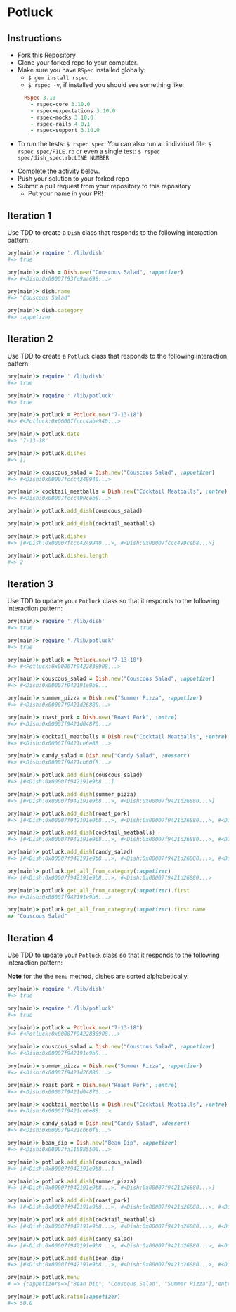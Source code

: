 # Potluck

## Instructions

* Fork this Repository
* Clone your forked repo to your computer.
* Make sure you have `RSpec` installed globally:
  - `$ gem install rspec`
  - `$ rspec -v`, if installed you should see something like:
  ```rb
    RSpec 3.10
      - rspec-core 3.10.0
      - rspec-expectations 3.10.0
      - rspec-mocks 3.10.0
      - rspec-rails 4.0.1
      - rspec-support 3.10.0
  ```
 - To run the tests: `$ rspec spec`. You can also run an individual file: `$ rspec spec/FILE.rb` or even a single test: `$ rspec spec/dish_spec.rb:LINE NUMBER`
* Complete the activity below.
* Push your solution to your forked repo
* Submit a pull request from your repository to this repository
  * Put your name in your PR!

## Iteration 1

Use TDD to create a `Dish` class that responds to the following interaction pattern:

```ruby
pry(main)> require './lib/dish'
#=> true

pry(main)> dish = Dish.new("Couscous Salad", :appetizer)
#=> #<Dish:0x00007f93fe9aa698...>

pry(main)> dish.name
#=> "Couscous Salad"

pry(main)> dish.category
#=> :appetizer
```

## Iteration 2

Use TDD to create a `Potluck` class that responds to the following interaction pattern:

```ruby
pry(main)> require './lib/dish'
#=> true

pry(main)> require './lib/potluck'
#=> true

pry(main)> potluck = Potluck.new("7-13-18")
#=> #<Potluck:0x00007fccc4abe940...>

pry(main)> potluck.date
#=> "7-13-18"

pry(main)> potluck.dishes
#=> []

pry(main)> couscous_salad = Dish.new("Couscous Salad", :appetizer)
#=> #<Dish:0x00007fccc4249940...>

pry(main)> cocktail_meatballs = Dish.new("Cocktail Meatballs", :entre)
#=> #<Dish:0x00007fccc499ceb8...>

pry(main)> potluck.add_dish(couscous_salad)

pry(main)> potluck.add_dish(cocktail_meatballs)

pry(main)> potluck.dishes
#=> [#<Dish:0x00007fccc4249940...>, #<Dish:0x00007fccc499ceb8...>]

pry(main)> potluck.dishes.length
#=> 2
```

## Iteration 3

Use TDD to update your `Potluck` class so that it responds to the following interaction pattern:

```ruby
pry(main)> require './lib/dish'
#=> true

pry(main)> require './lib/potluck'
#=> true

pry(main)> potluck = Potluck.new("7-13-18")
#=> #<Potluck:0x00007f9422838908...>

pry(main)> couscous_salad = Dish.new("Couscous Salad", :appetizer)
#=> #<Dish:0x00007f942191e9b8...

pry(main)> summer_pizza = Dish.new("Summer Pizza", :appetizer)
#=> #<Dish:0x00007f9421d26880...>

pry(main)> roast_pork = Dish.new("Roast Pork", :entre)
#=> #<Dish:0x00007f9421d04870...>

pry(main)> cocktail_meatballs = Dish.new("Cocktail Meatballs", :entre)
#=> #<Dish:0x00007f9421ce6e88...>

pry(main)> candy_salad = Dish.new("Candy Salad", :dessert)
#=> #<Dish:0x00007f9421cb60f8...>

pry(main)> potluck.add_dish(couscous_salad)
#=> [#<Dish:0x00007f942191e9b8...]

pry(main)> potluck.add_dish(summer_pizza)
#=> [#<Dish:0x00007f942191e9b8...>, #<Dish:0x00007f9421d26880...>]

pry(main)> potluck.add_dish(roast_pork)
#=> [#<Dish:0x00007f942191e9b8...>, #<Dish:0x00007f9421d26880...>, #<Dish:0x00007f9421e26800...>]

pry(main)> potluck.add_dish(cocktail_meatballs)
#=> [#<Dish:0x00007f942191e9b8...>, #<Dish:0x00007f9421d26880...>, #<Dish:0x00007f9421e26800...>, #<Dish:0x00007f9421dAA770...>]

pry(main)> potluck.add_dish(candy_salad)
#=> [#<Dish:0x00007f942191e9b8...>, #<Dish:0x00007f9421d26880...>, #<Dish:0x00007f9421e26800...>, #<Dish:0x00007f9421dAA770...>, #<Dish:0x00007f9421dAA610...>]

pry(main)> potluck.get_all_from_category(:appetizer)
#=> [#<Dish:0x00007f942191e9b8...>, #<Dish:0x00007f9421d26880...>

pry(main)> potluck.get_all_from_category(:appetizer).first
#=> #<Dish:0x00007f942191e9b8...>

pry(main)> potluck.get_all_from_category(:appetizer).first.name
=> "Couscous Salad"
```

## Iteration 4

Use TDD to update your `Potluck` class so that it responds to the following interaction pattern:

**Note** for the the `menu` method, dishes are sorted alphabetically.

```ruby
pry(main)> require './lib/dish'
#=> true

pry(main)> require './lib/potluck'
#=> true

pry(main)> potluck = Potluck.new("7-13-18")
#=> #<Potluck:0x00007f9422838908...>

pry(main)> couscous_salad = Dish.new("Couscous Salad", :appetizer)
#=> #<Dish:0x00007f942191e9b8...

pry(main)> summer_pizza = Dish.new("Summer Pizza", :appetizer)
#=> #<Dish:0x00007f9421d26880...>

pry(main)> roast_pork = Dish.new("Roast Pork", :entre)
#=> #<Dish:0x00007f9421d04870...>

pry(main)> cocktail_meatballs = Dish.new("Cocktail Meatballs", :entre)
#=> #<Dish:0x00007f9421ce6e88...>

pry(main)> candy_salad = Dish.new("Candy Salad", :dessert)
#=> #<Dish:0x00007f9421cb60f8...>

pry(main)> bean_dip = Dish.new("Bean Dip", :appetizer)
#=> #<Dish:0x00007fa115885500...>

pry(main)> potluck.add_dish(couscous_salad)
#=> [#<Dish:0x00007f942191e9b8...]

pry(main)> potluck.add_dish(summer_pizza)
#=> [#<Dish:0x00007f942191e9b8...>, #<Dish:0x00007f9421d26880...>]

pry(main)> potluck.add_dish(roast_pork)
#=> [#<Dish:0x00007f942191e9b8...>, #<Dish:0x00007f9421d26880...>, #<Dish:0x00007f9421e26800...>]

pry(main)> potluck.add_dish(cocktail_meatballs)
#=> [#<Dish:0x00007f942191e9b8...>, #<Dish:0x00007f9421d26880...>, #<Dish:0x00007f9421e26800...>, #<Dish:0x00007f9421dAA770...>]

pry(main)> potluck.add_dish(candy_salad)
#=> [#<Dish:0x00007f942191e9b8...>, #<Dish:0x00007f9421d26880...>, #<Dish:0x00007f9421e26800...>, #<Dish:0x00007f9421dAA770...>, #<Dish:0x00007f9421dAA610...>]

pry(main)> potluck.add_dish(bean_dip)
#=> [#<Dish:0x00007f942191e9b8...>, #<Dish:0x00007f9421d26880...>, #<Dish:0x00007f9421e26800...>, #<Dish:0x00007f9421dAA770...>, #<Dish:0x00007f9421dAA610...>, #<Dish:0x00007f9421dAA680...>]

pry(main)> potluck.menu
# => {:appetizers=>["Bean Dip", "Couscous Salad", "Summer Pizza"],:entres=>["Cocktail Meatballs", "Roast Pork"],:desserts=>["Candy Salad"]}

pry(main)> potluck.ratio(:appetizer)
#=> 50.0
```
